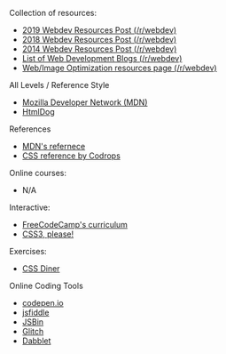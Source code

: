 Collection of resources:
- [2019 Webdev Resources Post (/r/webdev)](https://www.reddit.com/r/webdev/comments/dvc51t/2019_webdev_resources_post/)
- [2018 Webdev Resources Post (/r/webdev)](https://www.reddit.com/r/webdev/comments/916j7l/2018_webdev_resources/)
- [2014 Webdev Resources Post (/r/webdev)](http://www.reddit.com/r/webdev/comments/1v7en8/webdev_resources/)
- [List of Web Development Blogs (/r/webdev)](https://www.reddit.com/r/webdev/comments/517ps4/what_web_dev_blogs_do_you_read/)
- [Web/Image Optimization resources page (/r/webdev)](https://www.reddit.com/r/webdev/wiki/optimization)

All Levels / Reference Style
- [Mozilla Developer Network (MDN)](https://developer.mozilla.org/en-US/docs/Web)
- [HtmlDog](https://www.htmldog.com/)

References
- [MDN's refernece](https://developer.mozilla.org/en-US/docs/Web/Reference)
- [CSS reference by Codrops](http://tympanus.net/codrops/css_reference/)

Online courses:
- N/A

Interactive:
- [FreeCodeCamp's curriculum](https://www.freecodecamp.org/learn)
- [CSS3, please!](https://css3please.com/)

Exercises:
- [CSS Diner](https://flukeout.github.io/)

Online Coding Tools
- [codepen.io](codepen.io)
- [jsfiddle](http://jsfiddle.net/)
- [JSBin](https://jsbin.com)
- [Glitch](https://glitch.com/)
- [Dabblet](http://dabblet.com/)